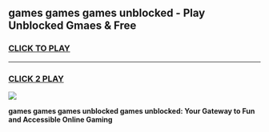 
## games games games unblocked - Play Unblocked Gmaes & Free
<h3>
<a href="https://news.freeplayer.one?title=games_games_games_unblocked&ref=23F">CLICK TO PLAY</a></h3>
<hr>

<h3>
<a href="https://news.freeplayer.one?title=games_games_games_unblocked&ref=23F">CLICK 2 PLAY</a>
  
</h3>

<a href="https://news.freeplayer.one?title=games_games_games_unblocked&ref=23F/"><img src="https://clearcache.store/games.png"></a>


**games games games unblocked games unblocked: Your Gateway to Fun and Accessible Online Gaming**
